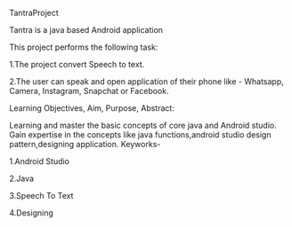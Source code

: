  TantraProject

Tantra is a java based Android application

This project performs the following task:

1.The project convert Speech to text. 

2.The user can speak and open application of their phone like - Whatsapp, Camera, Instagram, Snapchat or Facebook.

Learning Objectives, Aim, Purpose, Abstract:

Learning and master the basic concepts of core java and Android studio.
Gain expertise in the concepts like java functions,android studio design pattern,designing application.
Keyworks-

1.Android Studio

2.Java

3.Speech To Text

4.Designing

